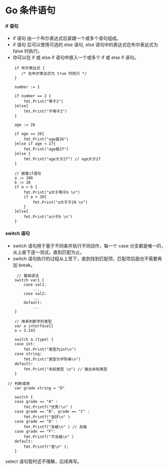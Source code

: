 <h1>Go 条件语句</h1>

#### if 语句
- if 语句 由一个布尔表达式后紧跟一个或多个语句组成。
- if 语句 后可以使用可选的 else 语句, else 语句中的表达式在布尔表达式为 false 时执行。
- 你可以在 if 或 else if 语句中嵌入一个或多个 if 或 else if 语句。

```
	if 布尔表达式 {
	   /* 在布尔表达式为 true 时执行 */
	}
	
	number := 1	
	
	if number == 2 {
		fmt.Print("等于2")
	}else{
		fmt.Print("不等于2")
	}
	
	age := 28
	
	if age == 26{
		fmt.Print("age是26")
	}else if age < 27{
		fmt.Print("age是27")
	}else {
		fmt.Print("age大于27") // age大于27
	}

	// 嵌套if语句
	a := 100
	b := 10
	if a > b {
		fmt.Print("a大于等于b \n")
		if a > 20{
			fmt.Print("a大于于20 \n")
		}
	}else{
		fmt.Print("a小于b \n")
	}
```

#### switch 语句
- switch 语句用于基于不同条件执行不同动作，每一个 case 分支都是唯一的，从上直下逐一测试，直到匹配为止。
- switch 语句执行的过程从上至下，直到找到匹配项，匹配项后面也不需要再加 break。

```
	 // 基础语法
	switch var1 {
	    case val1:
	        ...
	    case val2:
	        ...
	    default:
	        ...
	}

	// 用来判断字符类型 
	var a interface{}
	a = 3.143
	
	switch a.(type) {
	case int:
		fmt.Print("类型为int\n")
	case string:
		fmt.Print("类型为字符串\n")
	default:
		fmt.Print("未知类型 \n") // 输出未知类型
	}
	
 // 判断成绩
	var grade string = "D"
	
	switch {
	case grade == "A" :
		fmt.Printf("优秀!\n" )
	case grade == "B", grade == "C" :
		fmt.Printf("良好\n" )
	case grade == "D" :
		fmt.Printf("及格\n" ) // 及格
	case grade == "F":
		fmt.Printf("不及格\n" )
	default:
		fmt.Printf("差\n" );
	}
```

 select 语句暂时还不理解，后续再写。
